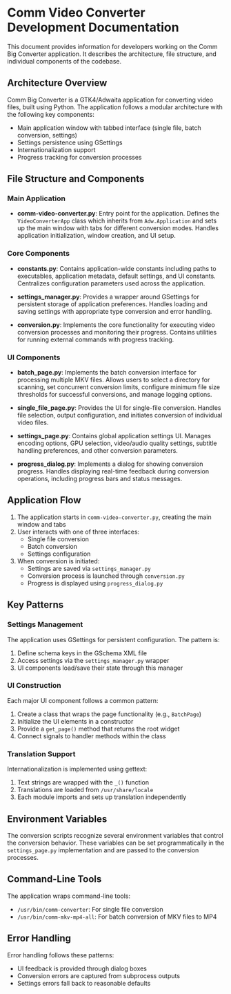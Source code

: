 # Comm Video Converter Development Documentation

This document provides information for developers working on the Comm Big Converter application. It describes the architecture, file structure, and individual components of the codebase.

## Architecture Overview

Comm Big Converter is a GTK4/Adwaita application for converting video files, built using Python. The application follows a modular architecture with the following key components:

- Main application window with tabbed interface (single file, batch conversion, settings)
- Settings persistence using GSettings
- Internationalization support
- Progress tracking for conversion processes

## File Structure and Components

### Main Application

- **comm-video-converter.py**: Entry point for the application. Defines the `VideoConverterApp` class which inherits from `Adw.Application` and sets up the main window with tabs for different conversion modes. Handles application initialization, window creation, and UI setup.

### Core Components

- **constants.py**: Contains application-wide constants including paths to executables, application metadata, default settings, and UI constants. Centralizes configuration parameters used across the application.

- **settings_manager.py**: Provides a wrapper around GSettings for persistent storage of application preferences. Handles loading and saving settings with appropriate type conversion and error handling.

- **conversion.py**: Implements the core functionality for executing video conversion processes and monitoring their progress. Contains utilities for running external commands with progress tracking.

### UI Components

- **batch_page.py**: Implements the batch conversion interface for processing multiple MKV files. Allows users to select a directory for scanning, set concurrent conversion limits, configure minimum file size thresholds for successful conversions, and manage logging options.

- **single_file_page.py**: Provides the UI for single-file conversion. Handles file selection, output configuration, and initiates conversion of individual video files.

- **settings_page.py**: Contains global application settings UI. Manages encoding options, GPU selection, video/audio quality settings, subtitle handling preferences, and other conversion parameters.

- **progress_dialog.py**: Implements a dialog for showing conversion progress. Handles displaying real-time feedback during conversion operations, including progress bars and status messages.

## Application Flow

1. The application starts in `comm-video-converter.py`, creating the main window and tabs
2. User interacts with one of three interfaces:
   - Single file conversion
   - Batch conversion
   - Settings configuration
3. When conversion is initiated:
   - Settings are saved via `settings_manager.py`
   - Conversion process is launched through `conversion.py` 
   - Progress is displayed using `progress_dialog.py`

## Key Patterns

### Settings Management

The application uses GSettings for persistent configuration. The pattern is:
1. Define schema keys in the GSchema XML file
2. Access settings via the `settings_manager.py` wrapper
3. UI components load/save their state through this manager

### UI Construction

Each major UI component follows a common pattern:
1. Create a class that wraps the page functionality (e.g., `BatchPage`)
2. Initialize the UI elements in a constructor
3. Provide a `get_page()` method that returns the root widget
4. Connect signals to handler methods within the class

### Translation Support

Internationalization is implemented using gettext:
1. Text strings are wrapped with the `_()` function
2. Translations are loaded from `/usr/share/locale`
3. Each module imports and sets up translation independently

## Environment Variables

The conversion scripts recognize several environment variables that control the conversion behavior. These variables can be set programmatically in the `settings_page.py` implementation and are passed to the conversion processes.

## Command-Line Tools

The application wraps command-line tools:
- `/usr/bin/comm-converter`: For single file conversion
- `/usr/bin/comm-mkv-mp4-all`: For batch conversion of MKV files to MP4

## Error Handling

Error handling follows these patterns:
- UI feedback is provided through dialog boxes
- Conversion errors are captured from subprocess outputs
- Settings errors fall back to reasonable defaults
